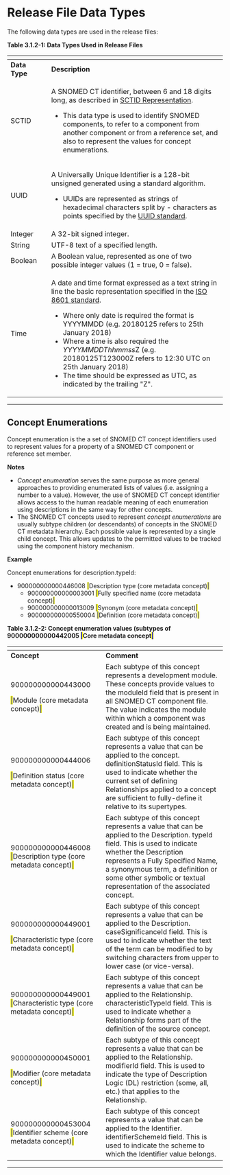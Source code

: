 # Release File Data Types

The following data types are used in the release files:

**Table 3.1.2-1: Data Types Used in Release Files**

<table data-header-hidden data-full-width="true"><thead><tr><th width="117.2421875"></th><th width="800"></th></tr></thead><tbody><tr><td><strong>Data Type</strong></td><td><strong>Description</strong></td></tr><tr><td>SCTID</td><td><p>A SNOMED CT identifier, between 6 and 18 digits long, as described in <a href="../../6 snomed-ct-identifiers/6.2-sctid-representation.md">SCTID Representation</a>.<br></p><ul><li>This data type is used to identify SNOMED components, to refer to a component from another component or from a reference set, and also to represent the values for concept enumerations.</li></ul></td></tr><tr><td>UUID</td><td><p>A Universally Unique Identifier is a 128-bit unsigned generated using a standard algorithm.</p><ul><li>UUIDs are represented as strings of hexadecimal characters split by - characters as points specified by the <a href="https://en.wikipedia.org/wiki/Universally_unique_identifier">UUID standard</a>.</li></ul></td></tr><tr><td>Integer</td><td>A 32-bit signed integer.</td></tr><tr><td>String</td><td>UTF-8 text of a specified length.</td></tr><tr><td>Boolean</td><td>A Boolean value, represented as one of two possible integer values (1 = true, 0 = false).</td></tr><tr><td>Time</td><td><p>A date and time format expressed as a text string in line the basic representation specified in the <a href="https://en.wikipedia.org/wiki/ISO_8601">ISO 8601 standard</a>.</p><ul><li>Where only date is required the format is YYYYMMDD (e.g. 20180125 refers to 25th January 2018)</li><li>Where a time is also required the <em>YYYYMMDDThhmmss</em>Z (e.g. 20180125T123000Z refers to 12:30 UTC on 25th January 2018)</li><li>The time should be expressed as UTC, as indicated by the trailing "Z".</li></ul></td></tr></tbody></table>

***

## Concept Enumerations

Concept enumeration is the a set of SNOMED CT concept identifiers used to represent values for a property of a SNOMED CT component or reference set member.

**Notes**

* _Concept enumeration_ serves the same purpose as more general approaches to providing enumerated lists of values (i.e. assigning a number to a value). However, the use of SNOMED CT concept identifier allows access to the human readable meaning of each enumeration using descriptions in the same way for other concepts.
* The SNOMED CT concepts used to represent _concept enumerations_ are usually subtype children (or descendants) of concepts in the SNOMED CT metadata hierarchy. Each possible value is represented by a single child concept. This allows updates to the permitted values to be tracked using the component history mechanism.

**Example**

Concept enumerations for description.typeId:

* 900000000000446008 <mark style="color:blue;">|</mark>Description type (core metadata concept)<mark style="color:blue;">|</mark>
  * 900000000000003001 <mark style="color:blue;">|</mark>Fully specified name (core metadata concept)<mark style="color:blue;">|</mark>
  * 900000000000013009 <mark style="color:blue;">|</mark>Synonym (core metadata concept)<mark style="color:blue;">|</mark>
  * 900000000000550004 <mark style="color:blue;">|</mark>Definition (core metadata concept)<mark style="color:blue;">|</mark>

**Table 3.1.2-2: Concept enumeration values (subtypes of 900000000000442005&#x20;**<mark style="color:blue;">**|**</mark>**Core metadata concept**<mark style="color:blue;">**|**</mark>

<table data-header-hidden data-full-width="true"><thead><tr><th></th><th></th></tr></thead><tbody><tr><td><strong>Concept</strong></td><td><strong>Comment</strong></td></tr><tr><td><p>900000000000443000</p><p><mark style="color:blue;">|</mark>Module (core metadata concept)<mark style="color:blue;">|</mark></p></td><td>Each subtype of this concept represents a development module. These concepts provide values to the moduleId field that is present in all SNOMED CT component file. The value indicates the module within which a component was created and is being maintained.</td></tr><tr><td><p>900000000000444006 </p><p><mark style="color:blue;">|</mark>Definition status (core metadata concept)<mark style="color:blue;">|</mark></p></td><td>Each subtype of this concept represents a value that can be applied to the concept. definitionStatusId field. This is used to indicate whether the current set of defining Relationships applied to a concept are sufficient to fully-define it relative to its supertypes.</td></tr><tr><td>900000000000446008 <mark style="color:blue;">|</mark>Description type (core metadata concept)<mark style="color:blue;">|</mark></td><td>Each subtype of this concept represents a value that can be applied to the Description. typeId field. This is used to indicate whether the Description represents a Fully Specified Name, a synonymous term, a definition or some other symbolic or textual representation of the associated concept.</td></tr><tr><td><p>900000000000449001 </p><p><mark style="color:blue;">|</mark>Characteristic type (core metadata concept)<mark style="color:blue;">|</mark></p></td><td>Each subtype of this concept represents a value that can be applied to the Description. caseSignificanceId field. This is used to indicate whether the text of the term can be modified to by switching characters from upper to lower case (or vice-versa).</td></tr><tr><td>900000000000449001 <mark style="color:blue;">|</mark>Characteristic type (core metadata concept)<mark style="color:blue;">|</mark></td><td>Each subtype of this concept represents a value that can be applied to the Relationship. characteristicTypeId field. This is used to indicate whether a Relationship forms part of the definition of the source concept.</td></tr><tr><td><p>900000000000450001 </p><p><mark style="color:blue;">|</mark>Modifier (core metadata concept)<mark style="color:blue;">|</mark></p></td><td>Each subtype of this concept represents a value that can be applied to the Relationship. modifierId field. This is used to indicate the type of Description Logic (DL) restriction (some, all, etc.) that applies to the Relationship.</td></tr><tr><td>900000000000453004 <mark style="color:blue;">|</mark>Identifier scheme (core metadata concept)<mark style="color:blue;">|</mark></td><td>Each subtype of this concept represents a value that can be applied to the Identifier. identifierSchemeId field. This is used to indicate the scheme to which the Identifier value belongs.</td></tr></tbody></table>

***

